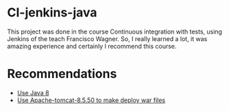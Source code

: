 # CI-jenkins-java
This project was done in the course Continuous integration with tests, using Jenkins of the teach Francisco Wagner. So, I  really learned a lot, it was amazing experience and certainly I recommend this course.

# Recommendations

<ul>
  <li><a href="https://www.oracle.com/br/java/technologies/javase/javase8-archive-downloads.html" target="_blank" >Use Java 8</a></li>
  <li><a href="https://archive.apache.org/dist/tomcat/tomcat-8/v8.5.50/bin/" target="_blank" >Use Apache-tomcat-8.5.50 to make deploy war files</a></li>
</ul>  
